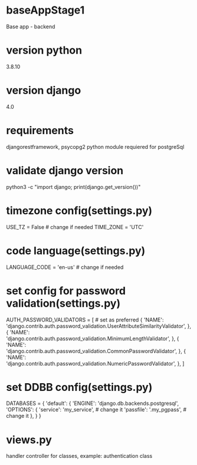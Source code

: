 # baseAppStage1
Base app - backend

# version python
3.8.10

# version django
4.0

# requirements 
djangorestframework,
psycopg2 python module requiered for postgreSql

# validate django version
python3 -c "import django; print(django.get_version())"

# timezone config(settings.py) 
USE_TZ = False  # change if needed
TIME_ZONE = 'UTC'

# code language(settings.py)
LANGUAGE_CODE = 'en-us'  # change if needed

# set config for password validation(settings.py)
AUTH_PASSWORD_VALIDATORS = [  # set as preferred
    {
        'NAME': 'django.contrib.auth.password_validation.UserAttributeSimilarityValidator',
    },
    {
        'NAME': 'django.contrib.auth.password_validation.MinimumLengthValidator',
    },
    {
        'NAME': 'django.contrib.auth.password_validation.CommonPasswordValidator',
    },
    {
        'NAME': 'django.contrib.auth.password_validation.NumericPasswordValidator',
    },
]


# set DDBB config(settings.py)
DATABASES = {
    'default': {
        'ENGINE': 'django.db.backends.postgresql',
        'OPTIONS': {
            'service': 'my_service',  # change it
            'passfile': '.my_pgpass',  # change it
        },
    }
}

# views.py
handler controller for classes, example: authentication class
